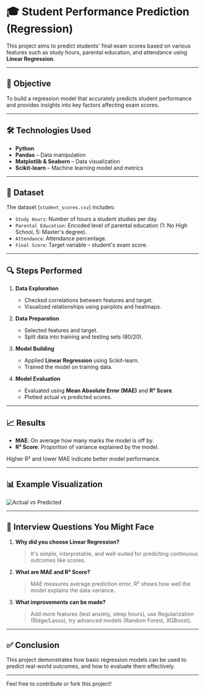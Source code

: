 
# 🎓 Student Performance Prediction (Regression)

This project aims to predict students' final exam scores based on various features such as study hours, parental education, and attendance using **Linear Regression**.

---

## 📌 Objective
To build a regression model that accurately predicts student performance and provides insights into key factors affecting exam scores.

---

## 🛠️ Technologies Used
- **Python**
- **Pandas** – Data manipulation
- **Matplotlib & Seaborn** – Data visualization
- **Scikit-learn** – Machine learning model and metrics

---

## 📁 Dataset
The dataset (`student_scores.csv`) includes:
- `Study Hours`: Number of hours a student studies per day.
- `Parental Education`: Encoded level of parental education (1: No High School, 5: Master's degree).
- `Attendance`: Attendance percentage.
- `Final Score`: Target variable – student's exam score.

---

## 🔍 Steps Performed

1. **Data Exploration**
   - Checked correlations between features and target.
   - Visualized relationships using pairplots and heatmaps.

2. **Data Preparation**
   - Selected features and target.
   - Split data into training and testing sets (80/20).

3. **Model Building**
   - Applied **Linear Regression** using Scikit-learn.
   - Trained the model on training data.

4. **Model Evaluation**
   - Evaluated using **Mean Absolute Error (MAE)** and **R² Score**.
   - Plotted actual vs predicted scores.

---

## 📈 Results
- **MAE**: On average how many marks the model is off by.
- **R² Score**: Proportion of variance explained by the model.

Higher R² and lower MAE indicate better model performance.

---

## 📊 Example Visualization
![Actual vs Predicted](https://via.placeholder.com/400x200?text=Actual+vs+Predicted+Scatter+Plot)

---

## 🤔 Interview Questions You Might Face

1. **Why did you choose Linear Regression?**
   > It's simple, interpretable, and well-suited for predicting continuous outcomes like scores.

2. **What are MAE and R² Score?**
   > MAE measures average prediction error, R² shows how well the model explains the data variance.

3. **What improvements can be made?**
   > Add more features (test anxiety, sleep hours), use Regularization (Ridge/Lasso), try advanced models (Random Forest, XGBoost).

---

## ✅ Conclusion
This project demonstrates how basic regression models can be used to predict real-world outcomes, and how to evaluate them effectively.

---

Feel free to contribute or fork this project!
